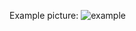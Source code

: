 Example picture:
![example](https://github.com/thegergo02/infobin2hex/blob/master/example.png?raw=true)

